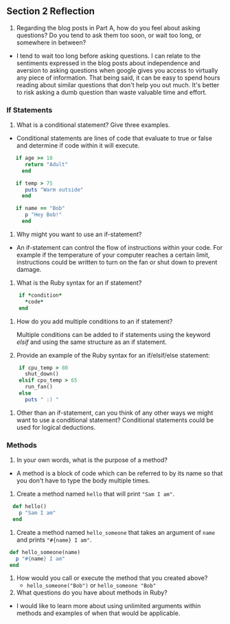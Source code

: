 ## Section 2 Reflection

1. Regarding the blog posts in Part A, how do you feel about asking questions? Do you tend to ask them too soon, or wait too long, or somewhere in between?
  - I tend to wait too long before asking questions. I can relate to the sentiments expressed in the blog posts about independence and aversion to asking questions when google gives you access to virtually any piece of information. That being said, it can be easy to spend hours reading about similar questions that don't help you out much. It's better to risk asking a dumb question than waste valuable time and effort.
### If Statements

1. What is a conditional statement? Give three examples.
  - Conditional statements are lines of code that evaluate to true or false and determine if code within it will execute.
  ```ruby
     if age >= 18
        return "Adult"
       end

     if temp > 75
        puts "Warm outside"
       end

     if name == "Bob"
        p "Hey Bob!"
       end
  ```
1. Why might you want to use an if-statement?
  - An if-statement can control the flow of instructions within your code. For example if the temperature of your computer reaches a certain limit, instructions could be written to turn on the fan or shut down to prevent damage.
1. What is the Ruby syntax for an if statement?
```ruby
    if *condition*
      *code*
    end
```
1. How do you add multiple conditions to an if statement?

    Multiple conditions can be added to if statements using the keyword *elsif* and using the same structure as an if statement.

1. Provide an example of the Ruby syntax for an if/elsif/else statement:
  ```ruby
      if cpu_temp > 80
        shut_down()
      elsif cpu_temp > 65
        run_fan()
      else
        puts " :) "
  ```
1. Other than an if-statement, can you think of any other ways we might want to use a conditional statement?
    Conditional statements could be used for logical deductions.
### Methods

1. In your own words, what is the purpose of a method?

  - A method is a block of code which can be referred to by its name so that you don't have to type the body multiple times.

1. Create a method named `hello` that will print `"Sam I am"`.

```ruby
  def hello()
    p "Sam I am"
  end
  ```

1. Create a method named `hello_someone` that takes an argument of `name` and prints `"#{name} I am"`.
 ```ruby
  def hello_someone(name)
    p "#{name} I am"
  end
```

1. How would you call or execute the method that you created above?
   - `hello_someone("Bob")` or `hello_someone "Bob"`
1. What questions do you have about methods in Ruby?
  - I would like to learn more about using unlimited arguments within methods and examples of when that would be applicable.
